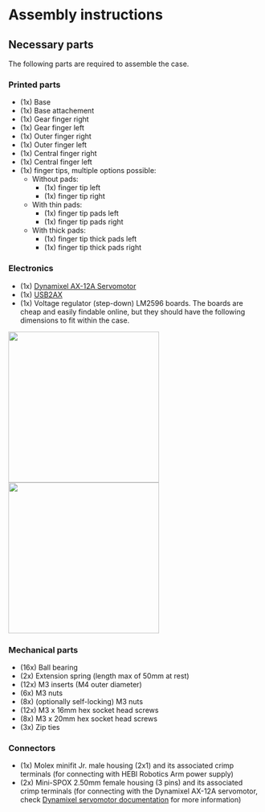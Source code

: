 # Assembly instructions
## Necessary parts

The following parts are required to assemble the case.

### Printed parts
* (1x) Base
* (1x) Base attachement
* (1x) Gear finger right
* (1x) Gear finger left
* (1x) Outer finger right
* (1x) Outer finger left
* (1x) Central finger right
* (1x) Central finger left
* (1x) finger tips, multiple options possible:
  * Without pads:
    * (1x) finger tip left
    * (1x) finger tip right
  * With thin pads:
    * (1x) finger tip pads left
    * (1x) finger tip pads right
  * With thick pads:
    * (1x) finger tip thick pads left
    * (1x) finger tip thick pads right

### Electronics
* (1x) [Dynamixel AX-12A Servomotor](https://emanual.robotis.com/docs/en/dxl/ax/ax-12a/)
* (1x) [USB2AX](http://www.xevelabs.com/doku.php?id=product:usb2ax:usb2ax)
* (1x) Voltage regulator (step-down) LM2596 boards. The boards are cheap and easily findable online, but they should have the following dimensions to fit within the case.

<a><img src="/documentation/pictures/lm2596_board.jpg" height="300" width="300"/></a>
<img src="/documentation/pictures/lm2596_dimensions.png" height="300"/>

### Mechanical parts
* (16x) Ball bearing
* (2x) Extension spring (length max of 50mm at rest)
* (12x) M3 inserts (M4 outer diameter)
* (6x) M3 nuts
* (8x) (optionally self-locking) M3 nuts
* (12x) M3 x 16mm hex socket head screws
* (8x) M3 x 20mm hex socket head screws
* (3x) Zip ties

### Connectors
* (1x) Molex minifit Jr. male housing (2x1) and its associated crimp terminals (for connecting with HEBI Robotics Arm power supply)
* (2x) Mini-SPOX 2.50mm female housing (3 pins) and its associated crimp terminals (for connecting with the Dynamixel AX-12A servomotor, check [Dynamixel servomotor documentation](https://emanual.robotis.com/docs/en/dxl/ax/ax-12a/#connector-information) for more information)
